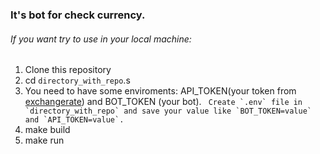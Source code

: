 ### It's bot for check currency. 

###### If you want try to use in your local machine:

1. Clone this repository
2. cd `directory_with_repo`.s
3. You need to have some enviroments: API_TOKEN(your token from [exchangerate](https://app.exchangerate-api.com/dashboard)) and BOT_TOKEN (your bot). `` Create `.env` file in `directory_with_repo` and save your value like `BOT_TOKEN=value` and `API_TOKEN=value`.``
3. make build
4. make run
